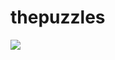 # thepuzzles

<img align="center" src="https://img.icons8.com/external-nawicon-outline-color-nawicon/256/000000/external-puzzle-business-nawicon-outline-color-nawicon.png"/>
